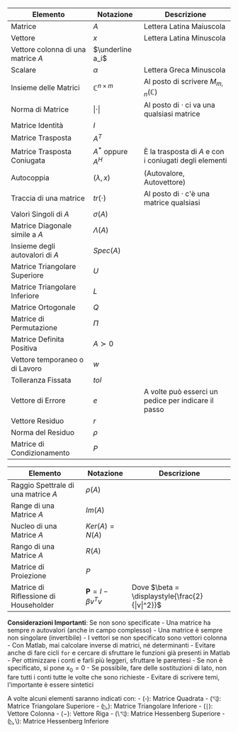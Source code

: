 <br>

| Elemento                        | Notazione                | Descrizione                                            |
| ------------------------------- | ------------------------ | ------------------------------------------------------ |
| Matrice                         | $A$                      | Lettera Latina Maiuscola                               |
| Vettore                         | $x$                      | Lettera Latina Minuscola                               |
| Vettore colonna di una matrice $A$ | $\underline a_i$ ||
| Scalare                         | $\alpha$                 | Lettera Greca Minuscola                                |
| Insieme delle Matrici           | $\mathbb C^{n \times m}$ | Al posto di scrivere $M_{m,n}(\mathbb C)$              |
| Norma di Matrice                | $\| \cdot \|$            | Al posto di $\cdot$ ci va una qualsiasi matrice        |
| Matrice Identità                | $I$                      |                                                        |
| Matrice Trasposta               | $A^T$                    |                                                        |
| Matrice Trasposta Coniugata     | $A^*$ oppure  $A^H$      | È la trasposta di $A$ e con i coniugati degli elementi |
| Autocoppia                      | $(\lambda, x)$           | (Autovalore, Autovettore)                              |
| Traccia di una matrice          | $tr(\cdot)$              | Al posto di $\cdot$  c'è una matrice qualsiasi         |
| Valori Singoli di $A$           | $\sigma(A)$              |                                                        |
| Matrice Diagonale simile a $A$  | $\Lambda(A)$             |                                                        |
| Insieme degli autovalori di $A$ | $Spec(A)$                |                                                        |
| Matrice Triangolare Superiore   | $U$                      |                                                        |
| Matrice Triangolare Inferiore   | $L$                      |                                                        |
| Matrice Ortogonale              | $Q$                      |                                                        |
| Matrice di Permutazione         | $\Pi$                    |                                                        |
| Matrice Definita Positiva       | $A \succ 0$              |                                                        |
| Vettore temporaneo o di Lavoro  | $w$                      |                                                        |
| Tolleranza Fissata              | $tol$                    |                                                        |
| Vettore di Errore               | $e$                      | A volte può esserci un pedice per indicare il passo    |
| Vettore Residuo                 | $r$                      |                                                        |
| Norma del Residuo | $\rho$ | | 
| Matrice di Condizionamento      | $P$                      |                                                        |


<div style="page-break-after: always;"></div>

| Elemento                        | Notazione                | Descrizione                                            |
| ------------------------------- | ------------------------ | ------------------------------------------------------ |
| Raggio Spettrale di una matrice $A$  | $\rho(A)$ |                                                        |
| Range di una Matrice $A$ | $Im(A)$ | | 
| Nucleo di una Matrice $A$ | $Ker(A) = N(A)$ | |
| Rango di una Matrice $A$ | $R(A)$ | |
| Matrice di Proiezione | $P$ | |
| Matrice di Riflessione di Householder | $\boldsymbol P = I - \beta v^Tv$ | Dove $\beta = \displaystyle{\frac{2}{\|v\|^2}}$

**Considerazioni Importanti**: Se non sono specificate
	- Una matrice ha sempre $n$ autovalori (anche in campo complesso)
	- Una matrice è sempre non singolare (invertibile)
	- I vettori se non specificato sono vettori colonna
	- Con Matlab, mai calcolare inverse di matrici, né determinanti
	- Evitare anche di fare cicli ```for``` e cercare di sfruttare le funzioni già presenti in Matlab
	- Per ottimizzare i conti e farli più leggeri, sfruttare le parentesi
	- Se non è specificato, si pone $x_0 = 0$
	- Se possibile, fare delle sostituzioni di lato, non fare tutti i conti tutte le volte che sono richieste
	- Evitare di scrivere temi, l'importante è essere sintetici 

A volte alcuni elementi saranno indicati con:
	- $(\square)$: Matrice Quadrata
	- $(◹)$: Matrice Triangolare Superiore
	- $(◺)$: Matrice Triangolare Inferiore
	- $(\mid)$: Vettore Colonna
	- $(-)$: Vettore Riga
	- $(\setminus \!◹)$: Matrice Hessenberg Superiore
	- $(◺\! \setminus)$: Matrice Hessenberg Inferiore